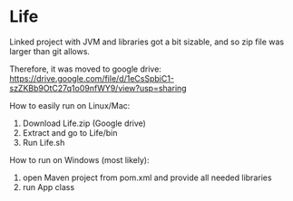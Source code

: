 # Life
Linked project with JVM and libraries got a bit sizable, and so zip file was larger than git allows.

Therefore, it was moved to google drive:
https://drive.google.com/file/d/1eCsSpbiC1-szZKBb9OtC27q1o09nfWY9/view?usp=sharing

How to easily run on Linux/Mac:
1. Download Life.zip (Google drive)
2. Extract and go to Life/bin
3. Run Life.sh

How to run on Windows (most likely):
1. open Maven project from pom.xml and provide all needed libraries
2. run App class
